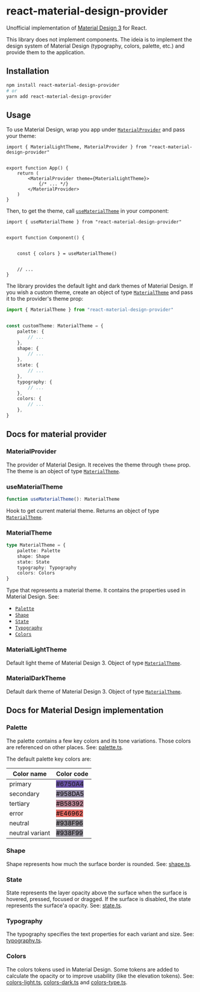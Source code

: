 # react-material-design-provider

Unofficial implementation of [Material Design 3](https://m3.material.io/)
for React.

This library does not implement components. The ideia is to implement
the design system of Material Design (typography, colors, palette, etc.)
and provide them to the application.

## Installation

```sh
npm install react-material-design-provider
# or
yarn add react-material-design-provider
```

## Usage

To use Material Design, wrap you app under
[`MaterialProvider`](#materialprovider) and pass your theme:

```tsx
import { MaterialLightTheme, MaterialProvider } from "react-material-design-provider"


export function App() {
    return (
        <MaterialProvider theme={MaterialLightTheme}>
            {/* ... */}
        </MaterialProvider>
    )
}
```

Then, to get the theme, call [`useMaterialTheme`](#usematerialtheme)
in your component:

```tsx
import { useMaterialTheme } from "react-material-design-provider"


export function Component() {
    
    
    const { colors } = useMaterialTheme()


    // ...
}
```

The library provides the default light and dark themes of Material Design.
If you wish a custom theme, create an object of type
[`MaterialTheme`](#materialtheme) and pass it to the provider's theme prop:

```ts
import { MaterialTheme } from "react-material-design-provider"


const customTheme: MaterialTheme = {
    palette: {
        // ...
    },
    shape: {
        // ...
    },
    state: {
        // ...
    },
    typography: {
        // ...
    },
    colors: {
        // ...
    },
}
```

## Docs for material provider

### MaterialProvider

The provider of Material Design. It receives the theme through `theme` prop. The theme is an object of type [`MaterialTheme`](#materialtheme).

### useMaterialTheme

```ts
function useMaterialTheme(): MaterialTheme
```

Hook to get current material theme. Returns an object of type
[`MaterialTheme`](#materialtheme).

### MaterialTheme

```ts
type MaterialTheme = {
    palette: Palette
    shape: Shape
    state: State
    typography: Typography
    colors: Colors
}
```

Type that represents a material theme. It contains the properties used
in Material Design. See:

- [`Palette`](#palette)
- [`Shape`](#shape)
- [`State`](#state)
- [`Typography`](#typography)
- [`Colors`](#colors)

### MaterialLightTheme

Default light theme of Material Design 3. Object of type
[`MaterialTheme`](#materialtheme).

### MaterialDarkTheme

Default dark theme of Material Design 3. Object of type
[`MaterialTheme`](#materialtheme).

## Docs for Material Design implementation

### Palette

The palette contains a few key colors and its tone variations. Those colors 
are referenced on other places.
See: [palette.ts](src/material-design/palette.ts).

The default palette key colors are:

| Color name    | Color code |
|---------------|------------|
primary         | <span style="background-color:#6750A4">#6750A4</span>
secondary       | <span style="background-color:#958DA5;color:black">#958DA5</span>
tertiary        | <span style="background-color:#B58392;color:black">#B58392</span>
error           | <span style="background-color:#E46962;color:black">#E46962</span>
neutral         | <span style="background-color:#938F96;color:black">#938F96</span>
neutral variant | <span style="background-color:#938F99;color:black">#938F99</span>

### Shape

Shape represents how much the surface border is rounded.
See: [shape.ts](src/material-design/shape.ts).

### State

State represents the layer opacity above the surface when the surface is
hovered, pressed, focused or dragged. If the surface is disabled, the state
represents the surface'a opacity. See: [state.ts](src/material-design/state.ts).

### Typography

The typography specifies the text properties for each variant and size.
See: [typography.ts](src/material-design/typography.ts).

### Colors

The colors tokens used in Material Design. Some tokens are added to
calculate the opacity or to improve usability (like the elevation tokens).
See: [colors-light.ts](src/material-design/colors-light.ts),
[colors-dark.ts](src/material-design/colors-dark.ts) and
[colors-type.ts](src/material-design/colors-type.ts).
